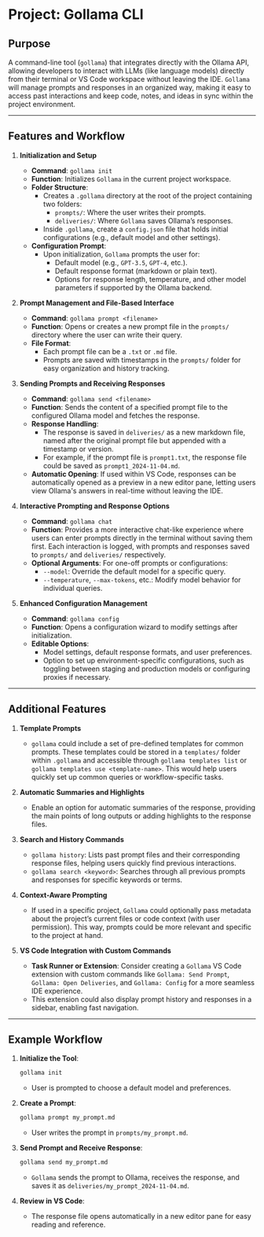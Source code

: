 # **Project: Gollama CLI**

## **Purpose**
A command-line tool (`gollama`) that integrates directly with the Ollama API, allowing developers to interact with LLMs (like language models) directly from their terminal or VS Code workspace without leaving the IDE. `Gollama` will manage prompts and responses in an organized way, making it easy to access past interactions and keep code, notes, and ideas in sync within the project environment.

---

## **Features and Workflow**

1. **Initialization and Setup**
   - **Command**: `gollama init`
   - **Function**: Initializes `Gollama` in the current project workspace.
   - **Folder Structure**:
     - Creates a `.gollama` directory at the root of the project containing two folders:
       - `prompts/`: Where the user writes their prompts.
       - `deliveries/`: Where `Gollama` saves Ollama’s responses.
     - Inside `.gollama`, create a `config.json` file that holds initial configurations (e.g., default model and other settings).
   - **Configuration Prompt**:
     - Upon initialization, `Gollama` prompts the user for:
       - Default model (e.g., `GPT-3.5`, `GPT-4`, etc.).
       - Default response format (markdown or plain text).
       - Options for response length, temperature, and other model parameters if supported by the Ollama backend.

2. **Prompt Management and File-Based Interface**
   - **Command**: `gollama prompt <filename>`
   - **Function**: Opens or creates a new prompt file in the `prompts/` directory where the user can write their query.
   - **File Format**:
     - Each prompt file can be a `.txt` or `.md` file.
     - Prompts are saved with timestamps in the `prompts/` folder for easy organization and history tracking.

3. **Sending Prompts and Receiving Responses**
   - **Command**: `gollama send <filename>`
   - **Function**: Sends the content of a specified prompt file to the configured Ollama model and fetches the response.
   - **Response Handling**:
     - The response is saved in `deliveries/` as a new markdown file, named after the original prompt file but appended with a timestamp or version.
     - For example, if the prompt file is `prompt1.txt`, the response file could be saved as `prompt1_2024-11-04.md`.
   - **Automatic Opening**: If used within VS Code, responses can be automatically opened as a preview in a new editor pane, letting users view Ollama's answers in real-time without leaving the IDE.

4. **Interactive Prompting and Response Options**
   - **Command**: `gollama chat`
   - **Function**: Provides a more interactive chat-like experience where users can enter prompts directly in the terminal without saving them first. Each interaction is logged, with prompts and responses saved to `prompts/` and `deliveries/` respectively.
   - **Optional Arguments**: For one-off prompts or configurations:
     - `--model`: Override the default model for a specific query.
     - `--temperature`, `--max-tokens`, etc.: Modify model behavior for individual queries.

5. **Enhanced Configuration Management**
   - **Command**: `gollama config`
   - **Function**: Opens a configuration wizard to modify settings after initialization.
   - **Editable Options**:
     - Model settings, default response formats, and user preferences.
     - Option to set up environment-specific configurations, such as toggling between staging and production models or configuring proxies if necessary.

---

## **Additional Features**

1. **Template Prompts**
   - `gollama` could include a set of pre-defined templates for common prompts. These templates could be stored in a `templates/` folder within `.gollama` and accessible through `gollama templates list` or `gollama templates use <template-name>`. This would help users quickly set up common queries or workflow-specific tasks.

2. **Automatic Summaries and Highlights**
   - Enable an option for automatic summaries of the response, providing the main points of long outputs or adding highlights to the response files.

3. **Search and History Commands**
   - `gollama history`: Lists past prompt files and their corresponding response files, helping users quickly find previous interactions.
   - `gollama search <keyword>`: Searches through all previous prompts and responses for specific keywords or terms.

4. **Context-Aware Prompting**
   - If used in a specific project, `Gollama` could optionally pass metadata about the project’s current files or code context (with user permission). This way, prompts could be more relevant and specific to the project at hand.

5. **VS Code Integration with Custom Commands**
   - **Task Runner or Extension**: Consider creating a `Gollama` VS Code extension with custom commands like `Gollama: Send Prompt`, `Gollama: Open Deliveries`, and `Gollama: Config` for a more seamless IDE experience.
   - This extension could also display prompt history and responses in a sidebar, enabling fast navigation.

---

## **Example Workflow**

1. **Initialize the Tool**:  
   ```bash
   gollama init
   ```
   - User is prompted to choose a default model and preferences.

2. **Create a Prompt**:  
   ```bash
   gollama prompt my_prompt.md
   ```
   - User writes the prompt in `prompts/my_prompt.md`.

3. **Send Prompt and Receive Response**:  
   ```bash
   gollama send my_prompt.md
   ```
   - `Gollama` sends the prompt to Ollama, receives the response, and saves it as `deliveries/my_prompt_2024-11-04.md`.

4. **Review in VS Code**:  
   - The response file opens automatically in a new editor pane for easy reading and reference.

   